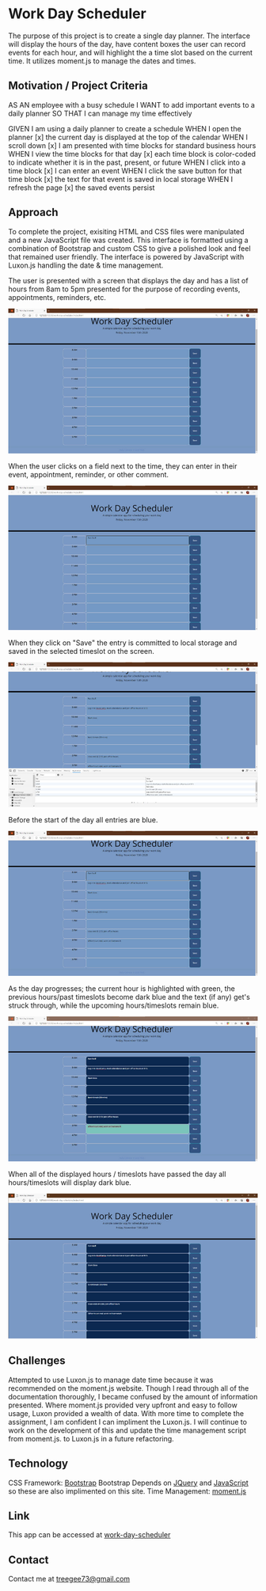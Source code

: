 # Work Day Scheduler

The purpose of this project is to create a single day planner. The interface will display the hours of the day, have content boxes the user can record events for each hour, and will highlight the a time slot based on the current time. It utilizes moment.js to manage the dates and times.

## Motivation / Project Criteria

AS AN employee with a busy schedule
I WANT to add important events to a daily planner
SO THAT I can manage my time effectively

GIVEN I am using a daily planner to create a schedule
WHEN I open the planner
[x] the current day is displayed at the top of the calendar
WHEN I scroll down
[x] I am presented with time blocks for standard business hours
WHEN I view the time blocks for that day
[x] each time block is color-coded to indicate whether it is in the past, present, or future
WHEN I click into a time block
[x] I can enter an event
WHEN I click the save button for that time block
[x] the text for that event is saved in local storage
WHEN I refresh the page
[x] the saved events persist

## Approach

To complete the project, exisiting HTML and CSS files were manipulated and a new JavaScript file was created. This interface is formatted using a combination of Bootstrap and custom CSS to give a polished look and feel that remained user friendly. The interface is powered by JavaScript with Luxon.js handling the date & time management.

The user is presented with a screen that displays the day and has a list of hours from 8am to 5pm presented for the purpose of recording events, appointments, reminders, etc.

<p><img src="assets/images/interface_at_open.jpg" alt="Blank Planner Screen" title="Blank Planner Screen"></p>

When the user clicks on a field next to the time, they can enter in their event, appointment, reminder, or other comment. 

<p><img src="assets/images/interface_entry.jpg" alt="User Entry" title="User Entry"></p>

When they click on "Save" the entry is committed to local storage and saved in the selected timeslot on the screen.

<p><img src="assets/images/local_storage.jpg" alt="Entry Committed to Local Storage" title="Entry Committed to Local Storage"></p>

Before the start of the day all entries are blue.

<p><img src="assets/images/on_screen.jpg" alt="Entry Saved on Screen" title="Entry Saved on Screen"></p>

As the day progresses; the current hour is highlighted with green, the previous hours/past timeslots become dark blue and the text (if any) get's struck through, while the upcoming hours/timeslots remain blue.

<p><img src="assets/images/highlighted_hour.jpg" alt="Day in Progress" title="Day in Progress"></p>

 When all of the displayed hours / timeslots have passed the day all hours/timeslots will display dark blue.

<p><img src="assets/images/day_complete.jpg" alt="After the Day Ends" title="After the Day Ends"></p>

## Challenges

Attempted to use Luxon.js to manage date time because it was recommended on the moment.js website. Though I read through all of the documentation thoroughly, I became confused by the amount of information presented. Where moment.js provided very upfront and easy to follow usage, Luxon provided a wealth of data. With more time to complete the assignment, I am confident I can impliment the Luxon.js. I will continue to work on the development of this and update the time management script from moment.js. to Luxon.js in a future refactoring.

## Technology

CSS Framework: [Bootstrap](https://getbootstrap.com/)
Bootstrap Depends on [JQuery](https://jquery.com/) and [JavaScript](https://www.javascript.com/) so these are also implimented on this site.
Time Management: [moment.js](https://momentjs.com/)

## Link

This app can be accessed at [work-day-scheduler](https://treegee73.github.io/work-day-scheduler/)

## Contact
Contact me at [treegee73@gmail.com](mailto:treegee73@gmail.com)